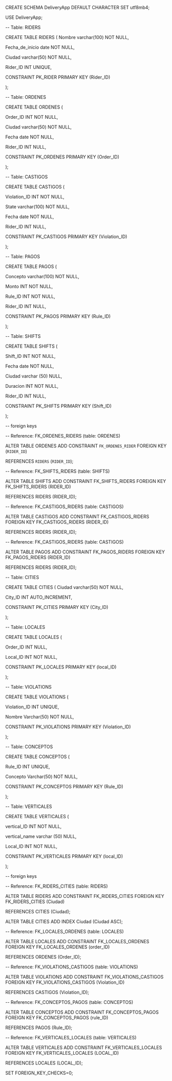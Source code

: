 CREATE SCHEMA DeliveryApp DEFAULT CHARACTER SET utf8mb4;

USE DeliveryApp;

-- Table: RIDERS

CREATE TABLE RIDERS ( Nombre varchar(100) NOT NULL,

Fecha_de_inicio date NOT NULL,

Ciudad varchar(50) NOT NULL,

Rider_ID INT UNIQUE,

CONSTRAINT PK_RIDER PRIMARY KEY (Rider_ID)

);

-- Table: ORDENES

CREATE TABLE ORDENES (

Order_ID INT NOT NULL,

Ciudad varchar(50) NOT NULL,

Fecha date NOT NULL,

Rider_ID INT NULL,

CONSTRAINT PK_ORDENES PRIMARY KEY (Order_ID)

);

-- Table: CASTIGOS

CREATE TABLE CASTIGOS (

Violation_ID INT NOT NULL,

State varchar(100) NOT NULL,

Fecha date NOT NULL,

Rider_ID INT NULL,

CONSTRAINT PK_CASTIGOS PRIMARY KEY (Violation_ID)

);

-- Table: PAGOS

CREATE TABLE PAGOS (

Concepto varchar(100) NOT NULL,

Monto INT NOT NULL,

Rule_ID INT NOT NULL,

Rider_ID INT NULL,

CONSTRAINT PK_PAGOS PRIMARY KEY (Rule_ID)

);

-- Table: SHIFTS

CREATE TABLE SHIFTS (

Shift_ID INT NOT NULL,

Fecha date NOT NULL,

Ciudad varchar (50) NULL,

Duracion INT NOT NULL,

Rider_ID INT NULL,

CONSTRAINT PK_SHIFTS PRIMARY KEY (Shift_ID)

);

-- foreign keys

-- Reference: FK_ORDENES_RIDERS (table: ORDENES)

ALTER TABLE ORDENES ADD CONSTRAINT `FK_ORDENES_RIDER` FOREIGN KEY (`RIDER_ID`)

REFERENCES `RIDERS` (`RIDER_ID`);

-- Reference: FK_SHIFTS_RIDERS (table: SHIFTS)

ALTER TABLE SHIFTS ADD CONSTRAINT FK_SHIFTS_RIDERS FOREIGN KEY FK_SHIFTS_RIDERS (RIDER_ID)

REFERENCES RIDERS (RIDER_ID);

-- Reference: FK_CASTIGOS_RIDERS (table: CASTIGOS)

ALTER TABLE CASTIGOS ADD CONSTRAINT FK_CASTIGOS_RIDERS FOREIGN KEY FK_CASTIGOS_RIDERS (RIDER_ID)

REFERENCES RIDERS (RIDER_ID);

-- Reference: FK_CASTIGOS_RIDERS (table: CASTIGOS)

ALTER TABLE PAGOS ADD CONSTRAINT FK_PAGOS_RIDERS FOREIGN KEY FK_PAGOS_RIDERS (RIDER_ID)

REFERENCES RIDERS (RIDER_ID);

-- Table: CITIES

CREATE TABLE CITIES ( Ciudad varchar(50) NOT NULL,

City_ID INT AUTO_INCREMENT,

CONSTRAINT PK_CITIES PRIMARY KEY (City_ID)

);

-- Table: LOCALES

CREATE TABLE LOCALES (

Order_ID INT NULL,

Local_ID INT NOT NULL,

CONSTRAINT PK_LOCALES PRIMARY KEY (local_ID)

);

-- Table: VIOLATIONS

CREATE TABLE VIOLATIONS (

Violation_ID INT UNIQUE,

Nombre Varchar(50) NOT NULL,

CONSTRAINT PK_VIOLATIONS PRIMARY KEY (Violation_ID)

);

-- Table: CONCEPTOS

CREATE TABLE CONCEPTOS (

Rule_ID INT UNIQUE,

Concepto Varchar(50) NOT NULL,

CONSTRAINT PK_CONCEPTOS PRIMARY KEY (Rule_ID)

);

-- Table: VERTICALES

CREATE TABLE VERTICALES (

vertical_ID INT NOT NULL,

vertical_name varchar (50) NULL,

Local_ID INT NOT NULL,

CONSTRAINT PK_VERTICALES PRIMARY KEY (local_ID)

);

-- foreign keys

-- Reference: FK_RIDERS_CITIES (table: RIDERS)

ALTER TABLE RIDERS ADD CONSTRAINT FK_RIDERS_CITIES FOREIGN KEY FK_RIDERS_CITIES (Ciudad)

REFERENCES CITIES (Ciudad);

ALTER TABLE CITIES
ADD INDEX Ciudad (Ciudad ASC);

-- Reference: FK_LOCALES_ORDENES (table: LOCALES)

ALTER TABLE LOCALES ADD CONSTRAINT FK_LOCALES_ORDENES FOREIGN KEY FK_LOCALES_ORDENES (order_ID)

REFERENCES ORDENES (Order_ID);

-- Reference: FK_VIOLATIONS_CASTIGOS (table: VIOLATIONS)

ALTER TABLE VIOLATIONS ADD CONSTRAINT FK_VIOLATIONS_CASTIGOS FOREIGN KEY FK_VIOLATIONS_CASTIGOS (Violation_ID)

REFERENCES CASTIGOS (Violation_ID);

-- Reference: FK_CONCEPTOS_PAGOS (table: CONCEPTOS)

ALTER TABLE CONCEPTOS ADD CONSTRAINT FK_CONCEPTOS_PAGOS FOREIGN KEY FK_CONCEPTOS_PAGOS (rule_ID)

REFERENCES PAGOS (Rule_ID);

-- Reference: FK_VERTICALES_LOCALES (table: VERTICALES)

ALTER TABLE VERTICALES ADD CONSTRAINT FK_VERTICALES_LOCALES FOREIGN KEY FK_VERTICALES_LOCALES (LOCAL_ID)

REFERENCES LOCALES (LOCAL_ID);

SET FOREIGN_KEY_CHECKS=0;
